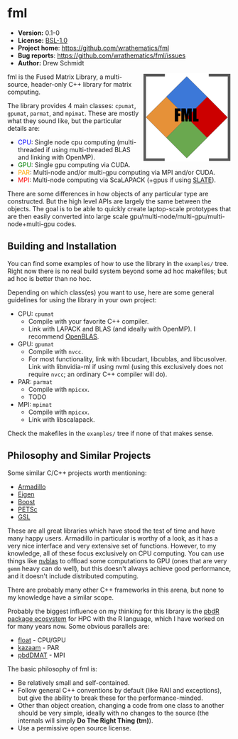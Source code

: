 # fml

* **Version:** 0.1-0
* **License:** [BSL-1.0](http://opensource.org/licenses/BSL-1.0)
* **Project home**: https://github.com/wrathematics/fml
* **Bug reports**: https://github.com/wrathematics/fml/issues
* **Author:** Drew Schmidt


<img align="right" src="./docs/logo/fml_med.png" />

fml is the Fused Matrix Library, a multi-source, header-only C++ library for matrix computing.

The library provides 4 main classes: `cpumat`, `gpumat`, `parmat`, and `mpimat`. These are mostly what they sound like, but the particular details are:

* <font color="blue">CPU</font>: Single node cpu computing (multi-threaded if using multi-threaded BLAS and linking with OpenMP).
* <font color="green">GPU</font>: Single gpu computing via CUDA.
* <font color="orange">PAR</font>: Multi-node and/or multi-gpu computing via MPI and/or CUDA.
* <font color="red">MPI</font>: Multi-node computing via ScaLAPACK (+gpus if using [SLATE](http://icl.utk.edu/slate/)).

There are some differences in how objects of any particular type are constructed. But the high level APIs are largely the same between the objects. The goal is to be able to quickly create laptop-scale prototypes that are then easily converted into large scale gpu/multi-node/multi-gpu/multi-node+multi-gpu codes.



## Building and Installation

You can find some examples of how to use the library in the `examples/` tree. Right now there is no real build system beyond some ad hoc makefiles; but ad hoc is better than no hoc.

Depending on which class(es) you want to use, here are some general guidelines for using the library in your own project:

* CPU: `cpumat`
    - Compile with your favorite C++ compiler.
    - Link with LAPACK and BLAS (and ideally with OpenMP). I recommend [OpenBLAS](https://github.com/xianyi/OpenBLAS).
* GPU: `gpumat`
    - Compile with `nvcc`.
    - For most functionality, link with libcudart, libcublas, and libcusolver.  Link with libnvidia-ml if using nvml (using this exclusively does not require `nvcc`; an ordinary C++ compiler will do).
* PAR: `parmat`
    - Compile with `mpicxx`.
    - TODO
* MPI: `mpimat`
    - Compile with `mpicxx`.
    - Link with libscalapack.

Check the makefiles in the `examples/` tree if none of that makes sense.



## Philosophy and Similar Projects

Some similar C/C++ projects worth mentioning:

* [Armadillo](http://arma.sourceforge.net/)
* [Eigen](http://eigen.tuxfamily.org/)
* [Boost](http://www.boost.org/)
* [PETSc](https://www.mcs.anl.gov/petsc/)
* [GSL](https://www.gnu.org/software/gsl/)

These are all great libraries which have stood the test of time and have many happy users. Armadillo in particular is worthy of a look, as it has a very nice interface and very extensive set of functions. However, to my knowledge, all of these focus exclusively on CPU computing. You can use things like [nvblas](https://docs.nvidia.com/cuda/nvblas/index.html) to offload some computations to GPU (ones that are very `gemm` heavy can do well), but this doesn't always achieve good performance, and it doesn't include distributed computing.

There are probably many other C++ frameworks in this arena, but none to my knowledge have a similar scope.

Probably the biggest influence on my thinking for this library is the [pbdR package ecosystem](https://github.com/RBigData) for HPC with the R language, which I have worked on for many years now. Some obvious parallels are:

* [float](https://github.com/wrathematics/float) - CPU/GPU
* [kazaam](https://github.com/RBigData/kazaam) - PAR
* [pbdDMAT](https://github.com/RBigData/pbdDMAT) - MPI

The basic philosophy of fml is:

* Be relatively small and self-contained.
* Follow general C++ conventions by default (like RAII and exceptions), but give the ability to break these for the performance-minded.
* Other than object creation, changing a code from one class to another should be very simple, ideally with no changes to the source (the internals will simply **Do The Right Thing (tm)**).
* Use a permissive open source license.
